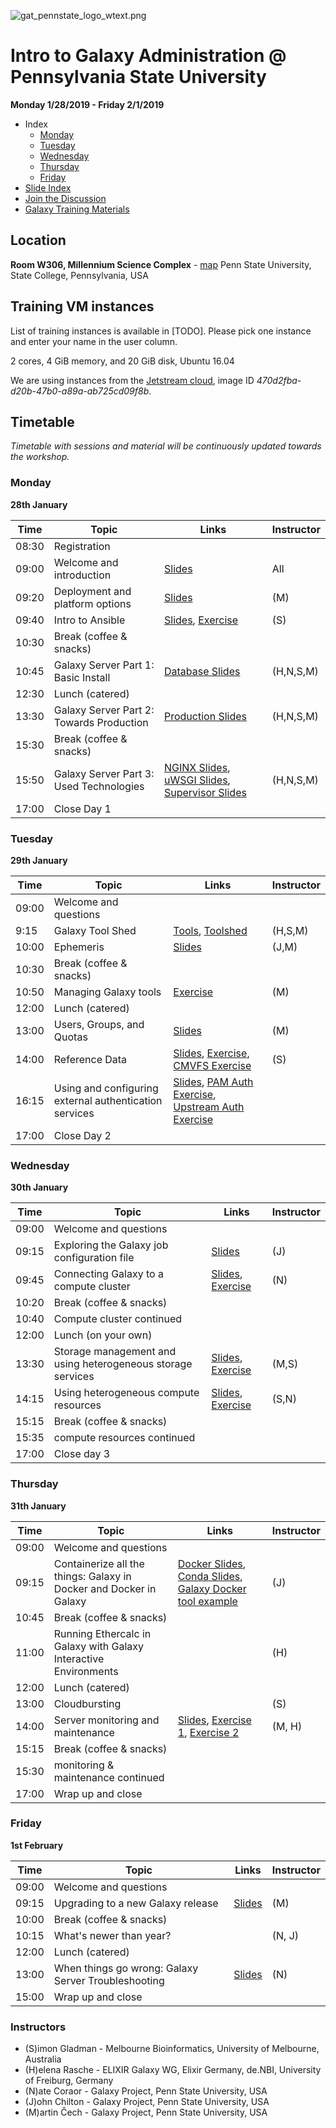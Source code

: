 ![gat_pennstate_logo_wtext.png](docs/shared-images/gat_pennstate_logo_wtext.png)
# Intro to Galaxy Administration @ Pennsylvania State University

**Monday 1/28/2019 - Friday 2/1/2019**

- Index
	- [Monday](#monday)
	- [Tuesday](#tuesday)
	- [Wednesday](#wednesday)
	- [Thursday](#thursday)
	- [Friday](#friday)
- [Slide Index](https://galaxyproject.github.io/dagobah-training/2019-pennstate/)
- [Join the Discussion](https://gitter.im/dagobah-training/Lobby)
- [Galaxy Training Materials](https://training.galaxyproject.org/)

## Location

**Room W306, Millennium Science Complex** - [map](https://goo.gl/maps/1WwT15jfi5y)
Penn State University, State College, Pennsylvania, USA

## Training VM instances

List of training instances is available in [TODO]. Please pick one instance and enter your name in the user column.

2 cores, 4 GiB memory, and 20 GiB disk, Ubuntu 16.04

We are using instances from the [Jetstream cloud](https://jetstream-cloud.org/), image ID _470d2fba-d20b-47b0-a89a-ab725cd09f8b_.

## Timetable

_Timetable with sessions and material will be continuously updated towards the workshop._

### Monday
**28th January**

| **Time** | **Topic** | **Links** | **Instructor** |
| -------- | --------- | --------- | ----------- |
| 08:30 | Registration | | |
| 09:00 | Welcome and introduction | [Slides](https://galaxyproject.github.io/dagobah-training/2019-pennstate/00-intro/intro.html) | All |
| 09:20 | Deployment and platform options | [Slides](https://galaxyproject.github.io/training-material/topics/admin/tutorials/deployment-platforms-options/slides.html#1) | (M) |
| 09:40 | Intro to Ansible | [Slides](https://galaxyproject.github.io/training-material/topics/admin/tutorials/ansible/slides.html), [Exercise](https://galaxyproject.github.io/training-material/topics/admin/tutorials/ansible/tutorial.html#your-first-playbook-and-first-role)| (S) |
| 10:30 | Break (coffee & snacks) | | |
| 10:45 | Galaxy Server Part 1: Basic Install | [Database Slides](https://galaxyproject.github.io/dagobah-training/2019-pennstate/03-production-basics/databases.html) | (H,N,S,M) |
| 12:30 | Lunch (catered) | |
| 13:30 | Galaxy Server Part 2: Towards Production | [Production Slides](https://galaxyproject.github.io/dagobah-training/2019-pennstate/03-production-basics/production.html)  | (H,N,S,M) |
| 15:30 | Break (coffee & snacks) | | |
| 15:50 | Galaxy Server Part 3: Used Technologies | [NGINX Slides](https://galaxyproject.github.io/dagobah-training/2019-pennstate/03-production-basics/webservers.html), [uWSGI Slides](https://galaxyproject.github.io/dagobah-training/2019-pennstate/10-uwsgi/uwsgi.html), [Supervisor Slides](https://galaxyproject.github.io/dagobah-training/2019-pennstate/11-systemd-supervisor/systemd-supervisor.html) | (H,N,S,M) |
| 17:00 | Close Day 1 | |  |

### Tuesday
**29th January**

| **Time** | **Topic** | **Links** | **Instructor** |
| -------- | --------- | --------- | ----------- |
| 09:00 | Welcome and questions | | |
| 9:15 | Galaxy Tool Shed | [Tools](https://galaxyproject.github.io/dagobah-training/2019-pennstate/04-tool-shed/tool_installation.html), [Toolshed](https://galaxyproject.github.io/dagobah-training/2019-pennstate/04-tool-shed/shed_intro.html)| (H,S,M) |
| 10:00 | Ephemeris | [Slides](https://galaxyproject.github.io/dagobah-training/2019-pennstate/24-ephemeris/ephemeris.html) | (J,M)|
| 10:30 | Break (coffee & snacks) | | |
| 10:50 | Managing Galaxy tools | [Exercise](sessions/04-tool-shed/ex-tool-management.md) | (M) |
| 12:00 | Lunch (catered) | | |
| 13:00 | Users, Groups, and Quotas | [Slides](http://galaxyproject.github.io/training-material/topics/admin/tutorials/users-groups-quotas/slides.html) | (M) |
| 14:00 | Reference Data | [Slides](https://galaxyproject.github.io/dagobah-training/2019-pennstate/05-reference-genomes/reference_genomes.html), [Exercise](sessions/05-reference-genomes/ex1-reference-genomes.md), [CMVFS Exercise](https://github.com/galaxyproject/dagobah-training/blob/2019-pennstate/sessions/05-reference-genomes/ex2-cvmfs-connection.md)| (S) |
| 16:15 | Using and configuring external authentication services | [Slides](https://galaxyproject.github.io/dagobah-training/2019-pennstate/13-external-auth/external-auth.html), [PAM Auth Exercise](sessions/13-external-auth/ex1-pam-auth.md), [Upstream Auth Exercise](sessions/13-external-auth/ex2-upstream-auth.md) | |
| 17:00 | Close Day 2 | |  |


### Wednesday
**30th January**

| **Time** | **Topic** | **Links** | **Instructor** |
| -------- | --------- | --------- | ----------- |
| 09:00 | Welcome and questions | | |
| 09:15 | Exploring the Galaxy job configuration file | [Slides](https://galaxyproject.github.io/dagobah-training/2019-pennstate/15-job-conf/job_conf.html) | (J) |
| 09:45 | Connecting Galaxy to a compute cluster | [Slides](http://galaxyproject.github.io/training-material/topics/admin/tutorials/connect-to-compute-cluster/slides.html), [Exercise](http://galaxyproject.github.io/training-material/topics/admin/tutorials/connect-to-compute-cluster/tutorial.html) | (N) |
| 10:20 | Break (coffee & snacks) | | |
| 10:40 | Compute cluster continued | | |
| 12:00 | Lunch (on your own) | | |
| 13:30 | Storage management and using heterogeneous storage services | [Slides](https://galaxyproject.github.io/dagobah-training/2019-pennstate/19-storage/storage.html), [Exercise](sessions/19-storage/ex1-objectstore.md) | (M,S) |
| 14:15 | Using heterogeneous compute resources | [Slides](https://galaxyproject.github.io/dagobah-training/2019-pennstate/17-heterogenous/heterogeneous.html), [Exercise](sessions/17-heterogenous/ex1-pulsar.md) | (S,N)|
| 15:15 | Break (coffee & snacks) | | |
| 15:35 | compute resources continued | | |
| 17:00 | Close day 3 | |  |


### Thursday
**31th January**

| **Time** | **Topic** | **Links** | **Instructor** |
| -------- | --------- | --------- | ----------- |
| 09:00 | Welcome and questions | | |
| 09:15 | Containerize all the things: Galaxy in Docker and Docker in Galaxy | [Docker Slides](https://galaxy.slides.com/bgruening/the-galaxy-docker-project), [Conda Slides](http://galaxy.slides.com/bgruening/deck-7#/), [Galaxy Docker tool example](https://github.com/apetkau/galaxy-hackathon-2014/tree/master/smalt)| (J) |
| 10:45 | Break (coffee & snacks) | | |
| 11:00 | Running Ethercalc in Galaxy with Galaxy Interactive Environments | | (H) |
| 12:00 | Lunch (catered)| | |
| 13:00 | Cloudbursting | | (S) |
| 14:00 | Server monitoring and maintenance | [Slides](http://galaxyproject.github.io/training-material/topics/admin/tutorials/monitoring-maintenance/slides.html), [Exercise 1](http://galaxyproject.github.io/training-material/topics/admin/tutorials/monitoring-maintenance/tutorial.html), [Exercise 2](sessions/22-troubleshooting/ex1-sentry.md) | (M, H) |
| 15:15 | Break (coffee & snacks) | | |
| 15:30 | monitoring & maintenance continued | | |
| 17:00 | Wrap up and close | | |


### Friday
**1st February**

| **Time** | **Topic** | **Links** | **Instructor** |
| -------- | --------- | --------- | ----------- |
| 09:00 | Welcome and questions | | |
| 09:15 | Upgrading to a new Galaxy release | [Slides](https://galaxyproject.github.io/training-material/topics/admin/tutorials/upgrading/slides.html#1) | (M) |
| 10:00 | Break (coffee & snacks) | | |
| 10:15 | What's newer than year? | | (N, J) |
| 12:00 | Lunch (catered) | | |
| 13:00 | When things go wrong: Galaxy Server Troubleshooting | [Slides](https://galaxyproject.github.io/dagobah-training/2019-pennstate/22-troubleshooting/troubleshooting.html) | (N) |
| 15:00 | Wrap up and close | | |

### Instructors

* (S)imon Gladman - Melbourne Bioinformatics, University of Melbourne, Australia
* (H)elena Rasche - ELIXIR Galaxy WG, Elixir Germany, de.NBI, University of Freiburg, Germany
* (N)ate Coraor - Galaxy Project, Penn State University, USA
* (J)ohn Chilton - Galaxy Project, Penn State University, USA
* (M)artin Čech - Galaxy Project, Penn State University, USA
